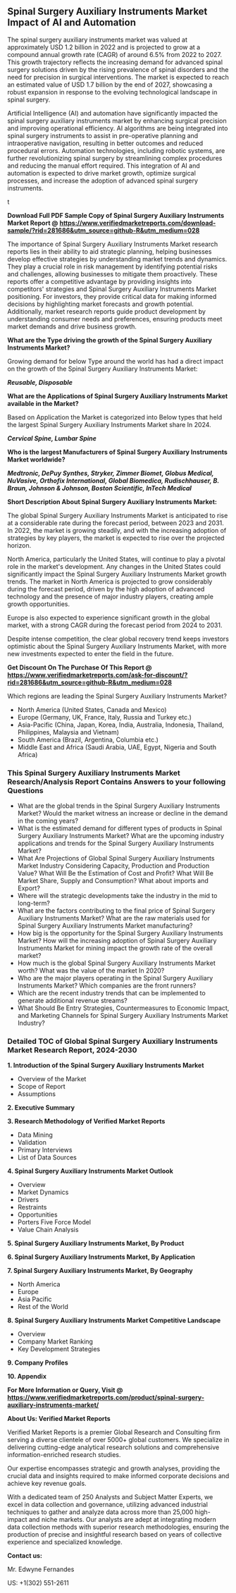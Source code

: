 <h2>Spinal Surgery Auxiliary Instruments Market Impact of AI and Automation</h2><p>The spinal surgery auxiliary instruments market was valued at approximately USD 1.2 billion in 2022 and is projected to grow at a compound annual growth rate (CAGR) of around 6.5% from 2022 to 2027. This growth trajectory reflects the increasing demand for advanced spinal surgery solutions driven by the rising prevalence of spinal disorders and the need for precision in surgical interventions. The market is expected to reach an estimated value of USD 1.7 billion by the end of 2027, showcasing a robust expansion in response to the evolving technological landscape in spinal surgery.</p><p>Artificial Intelligence (AI) and automation have significantly impacted the spinal surgery auxiliary instruments market by enhancing surgical precision and improving operational efficiency. AI algorithms are being integrated into spinal surgery instruments to assist in pre-operative planning and intraoperative navigation, resulting in better outcomes and reduced procedural errors. Automation technologies, including robotic systems, are further revolutionizing spinal surgery by streamlining complex procedures and reducing the manual effort required. This integration of AI and automation is expected to drive market growth, optimize surgical processes, and increase the adoption of advanced spinal surgery instruments.</p>t</p><p id="" class=""><strong>Download Full PDF Sample Copy of Spinal Surgery Auxiliary Instruments Market Report @ <a href="https://www.verifiedmarketreports.com/download-sample/?rid=281686&utm_source=github-R&utm_medium=028" target="_blank">https://www.verifiedmarketreports.com/download-sample/?rid=281686&utm_source=github-R&utm_medium=028</a></strong></p><p>The importance of&nbsp;Spinal Surgery Auxiliary Instruments Market research reports lies in their ability to aid strategic planning, helping businesses develop effective strategies by understanding market trends and dynamics. They play a crucial role in risk management by identifying potential risks and challenges, allowing businesses to mitigate them proactively. These reports offer a competitive advantage by providing insights into competitors' strategies and Spinal Surgery Auxiliary Instruments Market positioning. For investors, they provide critical data for making informed decisions by highlighting market forecasts and growth potential. Additionally, market research reports guide product development by understanding consumer needs and preferences, ensuring products meet market demands and drive business growth.</p><p><strong>What are the&nbsp;Type driving the growth of the Spinal Surgery Auxiliary Instruments Market?</strong></p><p id="" class="">Growing demand for below Type around the world has had a direct impact on the growth of the Spinal Surgery Auxiliary Instruments Market:</p><em><strong>Reusable, Disposable</strong></em></p><strong>What are the&nbsp;Applications&nbsp;of Spinal Surgery Auxiliary Instruments Market available in the Market?</strong></p><p id="" class="">Based on Application the Market is categorized into Below types that held the largest Spinal Surgery Auxiliary Instruments Market share In 2024.</p><em><strong>Cervical Spine, Lumbar Spine</strong></em></p><strong>Who is the largest Manufacturers of Spinal Surgery Auxiliary Instruments Market worldwide?</strong></p><p><em><strong>Medtronic, DePuy Synthes, Stryker, Zimmer Biomet, Globus Medical, NuVasive, Orthofix International, Global Biomedica, Rudischhauser, B. Braun, Johnson & Johnson, Boston Scientific, InTech Medical</strong></em></p><p id="" class=""><strong>Short Description About Spinal Surgery Auxiliary Instruments Market:</strong></p><p>The global Spinal Surgery Auxiliary Instruments Market is anticipated to rise at a considerable rate during the forecast period, between 2023 and 2031. In 2022, the market is growing steadily, and with the increasing adoption of strategies by key players, the market is expected to rise over the projected horizon.</p><p>North America, particularly the United States, will continue to play a pivotal role in the market's development. Any changes in the United States could significantly impact the Spinal Surgery Auxiliary Instruments Market growth trends. The market in North America is projected to grow considerably during the forecast period, driven by the high adoption of advanced technology and the presence of major industry players, creating ample growth opportunities.</p><p>Europe is also expected to experience significant growth in the global market, with a strong CAGR during the forecast period from 2024 to 2031.</p><p>Despite intense competition, the clear global recovery trend keeps investors optimistic about the Spinal Surgery Auxiliary Instruments Market, with more new investments expected to enter the field in the future.</p><p id="" class=""><strong>Get Discount On The Purchase Of This Report @ <a href="https://www.verifiedmarketreports.com/ask-for-discount/?rid=281686&utm_source=github-R&utm_medium=028" target="_blank">https://www.verifiedmarketreports.com/ask-for-discount/?rid=281686&utm_source=github-R&utm_medium=028</a></strong></p>Which regions are leading the Spinal Surgery Auxiliary Instruments Market?</p><ul><li>North America (United States, Canada and Mexico)</li><li>Europe (Germany, UK, France, Italy, Russia and Turkey etc.)</li><li>Asia-Pacific (China, Japan, Korea, India, Australia, Indonesia, Thailand, Philippines, Malaysia and Vietnam)</li><li>South America (Brazil, Argentina, Columbia etc.)</li><li>Middle East and Africa (Saudi Arabia, UAE, Egypt, Nigeria and South Africa)</li></ul><h3 id="" class="">This Spinal Surgery Auxiliary Instruments Market Research/Analysis Report Contains Answers to your following Questions</h3><ul><li>What are the global trends in the Spinal Surgery Auxiliary Instruments Market? Would the market witness an increase or decline in the demand in the coming years?</li><li>What is the estimated demand for different types of products in Spinal Surgery Auxiliary Instruments Market? What are the upcoming industry applications and trends for the Spinal Surgery Auxiliary Instruments Market?</li><li>What Are Projections of Global Spinal Surgery Auxiliary Instruments Market Industry Considering Capacity, Production and Production Value? What Will Be the Estimation of Cost and Profit? What Will Be Market Share, Supply and Consumption? What about imports and Export?</li><li>Where will the strategic developments take the industry in the mid to long-term?</li><li>What are the factors contributing to the final price of Spinal Surgery Auxiliary Instruments Market? What are the raw materials used for Spinal Surgery Auxiliary Instruments Market manufacturing?</li><li>How big is the opportunity for the Spinal Surgery Auxiliary Instruments Market? How will the increasing adoption of Spinal Surgery Auxiliary Instruments Market for mining impact the growth rate of the overall market?</li><li>How much is the global Spinal Surgery Auxiliary Instruments Market worth? What was the value of the market In 2020?</li><li>Who are the major players operating in the Spinal Surgery Auxiliary Instruments Market? Which companies are the front runners?</li><li>Which are the recent industry trends that can be implemented to generate additional revenue streams?</li><li>What Should Be Entry Strategies, Countermeasures to Economic Impact, and Marketing Channels for Spinal Surgery Auxiliary Instruments Market Industry?</li></ul><h3 id="" class="">Detailed TOC of Global Spinal Surgery Auxiliary Instruments Market Research Report, 2024-2030</h3><p id="" class=""><strong>1. Introduction of the Spinal Surgery Auxiliary Instruments Market</strong></p><ul><li>Overview of the Market</li><li>Scope of Report</li><li>Assumptions</li></ul><p id="" class=""><strong>2. Executive Summary</strong></p><p id="" class=""><strong>3. Research Methodology of Verified Market Reports</strong></p><ul><li>Data Mining</li><li>Validation</li><li>Primary Interviews</li><li>List of Data Sources</li></ul><p id="" class=""><strong>4. Spinal Surgery Auxiliary Instruments Market Outlook</strong></p><ul><li>Overview</li><li>Market Dynamics</li><li>Drivers</li><li>Restraints</li><li>Opportunities</li><li>Porters Five Force Model</li><li>Value Chain Analysis</li></ul><p id="" class=""><strong>5. Spinal Surgery Auxiliary Instruments Market, By Product</strong></p><p id="" class=""><strong>6. Spinal Surgery Auxiliary Instruments Market, By Application</strong></p><p id="" class=""><strong>7. Spinal Surgery Auxiliary Instruments Market, By Geography</strong></p><ul><li>North America</li><li>Europe</li><li>Asia Pacific</li><li>Rest of the World</li></ul><p id="" class=""><strong>8. Spinal Surgery Auxiliary Instruments Market Competitive Landscape</strong></p><ul><li>Overview</li><li>Company Market Ranking</li><li>Key Development Strategies</li></ul><p id="" class=""><strong>9. Company Profiles</strong></p><p id="" class=""><strong>10. Appendix</strong></p><p id="" class=""><strong>For More Information or Query, Visit @ <a href="https://www.verifiedmarketreports.com/product/spinal-surgery-auxiliary-instruments-market/" target="_blank">https://www.verifiedmarketreports.com/product/spinal-surgery-auxiliary-instruments-market/</a></strong></p><p id="" class=""><strong>About Us: Verified Market Reports</strong></p><p id="" class="">Verified Market Reports is a premier Global Research and Consulting firm serving a diverse clientele of over 5000+ global customers. We specialize in delivering cutting-edge analytical research solutions and comprehensive information-enriched research studies.</p><p id="" class="">Our expertise encompasses strategic and growth analyses, providing the crucial data and insights required to make informed corporate decisions and achieve key revenue goals.</p><p id="" class="">With a dedicated team of 250 Analysts and Subject Matter Experts, we excel in data collection and governance, utilizing advanced industrial techniques to gather and analyze data across more than 25,000 high-impact and niche markets. Our analysts are adept at integrating modern data collection methods with superior research methodologies, ensuring the production of precise and insightful research based on years of collective experience and specialized knowledge.</p><p id="" class=""><strong>Contact us:</strong></p><p id="" class="">Mr. Edwyne Fernandes</p><p id="" class="">US: +1(302) 551-2611</p>